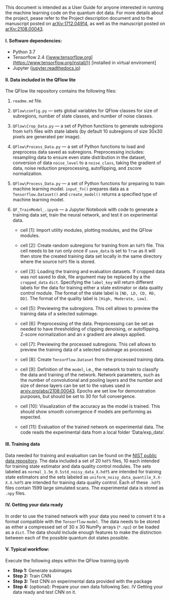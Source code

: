
This document is intended as a User Guide for anyone interested in running the machine learning code on the quantum dot data.
For more details about the project, pease refer to the Project description document and to the manuscript posted on [arXiv:1712.04914](https://arxiv.org/abs/1712.04914), as well as the manuscript posted on [arXiv:2108.00043](https://arxiv.org/abs/2108.00043).

#### I. Software dependencies: 
+ Python 3.7 
+ Tensorflow 2.4 ([www.tensorflow.org](https://www.tensorflow.org/install/)) [installed in virtual enviroment]
+ Jupyter ([jupyter.readthedocs.io](http://jupyter.readthedocs.io/en/latest/install.html))


#### II. Data included in the QFlow lite

The QFlow lite repository contains the following files:

1) `readme.md` file.

2) `QFlow\config.py` — sets global variables for QFlow classes for size of subregions, number of state classes, and number of noise classes.

3) `QFlow\Crop_Data.py` — a set of Python functions to generate subregions from `hdf5` files with state labels (by default 10 subregions of size 30x30 pixels are generated per image).

4) `QFlow\Process_Data.py` — a set of Python functions to load and preprocess data saved as subregions. Preprocessing includes: resampling data to ensure even state distribution in the dataset, conversion of data `noise_level` to a `noise_class`, taking the gradient of data, noise reduction preprocessing, autoflipping, and zscore normalization.
 
5) `QFlow\Process_Data.py` — a set of Python functions for preparing to train machine learning model. `input_fn()` prepares data as a `Tensorflow.Dataset()` and `create_model()` returns a specified type of machine learning model.

6) `QF_TrainModel_.ipynb` — a Jupyter Notebook with code to generate a training data set, train the neural network, and test it on experimental data.

	- cell [1]: Import utility modules, plotting modules, and the QFlow modules.

	- cell [2]: Create random subregions for training from an `hdf5` file. This cell needs to be run only once if `save_data` is set to `True` as it will then store the created training data set locally in the same directory where the source `hdf5` file is stored.

	- cell [3]: Loading the training and evaluation datasets. If cropped data was not saved to disk, file argument may be replaced by a the `cropped_data` `dict`. Specifying the `label_key` will return different labels for the data for training either a state estimator or data quality control module. The format of the state label is `[ND, LD, CD, RD, DD]`. The format of the quality label is `[High, Moderate, Low]`.
    
    - cell [5]: Previewing the subregions. This cell allows to preview the training data of a selected subimage.

    - cell [6]: Preprocessing of the data. Preprocessing can be set as needed to have thresholding of clipping denoising, or autoflipping. Z-score normalization and an x gradient are always applied.

    - cell [7]: Previewing the processed subregions. This cell allows to preview the training data of a selected subimage as processed.

    - cell [8]: Create `TensorFlow.Dataset` from the processed training data.

	- cell [9]: Definition of the `model`, i.e., the network to train to classify the data and training of the network. Network parameters, such as the number of convolutional and pooling layers and the number and size of dense layers can be set to the values used in [arxiv.org/abs/2108.00043](https://arxiv.org/abs/2108.00043). Epochs are set low for demonstration purposes, but should be set to 30 for full convergence.

	- cell [10]: Visualization of the accuracy as the model is trained. This should show smooth convergence if models are performing as expected.

	- cell [11]: Evaluation of the trained network on experimental data. The code reads the experimental data from a local folder ‘Data/exp_data’. 


#### III. Training data

Data needed for training and evaluation can be found on the [NIST public data repository](https://doi.org/10.18434/T4/1423788). The data included a set of 20 `hdf5` files, 10 each intended for training state estimator and data quality control modules. The sets labeled as `normal_1.5m_0.5std_noisy_data_X.hdf5` are intended for training state estimators and the sets labeled as `uniform_noisy_data_quantile_X.X-X.X.hdf5` are intended for training data quality control. Each of these `.hdf5` files contain 1599 large simulated scans. The experimental data is stored as `.npy` files. 


#### IV. Getting your data ready

In order to use the trained network with your data you need to convert it to a format compatible with the `Tensorflow` `model`. The data needs to be stored as either a compressed set of 30 x 30 NumPy arrays (`*.npz`) or be loaded as a `dict`. The data should include enough features to make the distinction between each of the possible quantum dot states possible.


#### V. Typical workflow:

Execute the following steps within the QFlow training.ipynb

+ **Step 1:** Generate subimages
+ **Step 2:** Train CNN 
+ **Step 3:** Test CNN on experimental data provided with the package
+ **Step 4:** (optional): Prepare your own data following Sec. IV Getting your data ready and test CNN on it.


